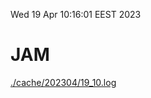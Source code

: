 Wed 19 Apr 10:16:01 EEST 2023
# JAM
<a href='./cache/202304/19_10.log'>./cache/202304/19_10.log</a>
